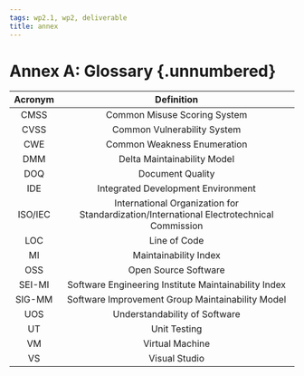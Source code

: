 ```yaml
---
tags: wp2.1, wp2, deliverable
title: annex
---
```


# Annex A: Glossary {.unnumbered}

| Acronym |                                        Definition                                        |
|:-------:|:----------------------------------------------------------------------------------------:|
|  CMSS   |                               Common Misuse Scoring System                               |
|  CVSS   |                               Common Vulnerability System                                |
|   CWE   |                               Common Weakness Enumeration                                |
|   DMM   |                               Delta Maintainability Model                                |
|   DOQ   |                                     Document Quality                                     |
|   IDE   |                            Integrated Development Environment                            |
| ISO/IEC | International Organization for Standardization/International Electrotechnical Commission |
|   LOC   |                                       Line of Code                                       |
|   MI    |                                  Maintainability Index                                   |
|   OSS   |                                   Open Source Software                                   |
| SEI-MI  |                   Software Engineering Institute Maintainability Index                   |
| SIG-MM  |                     Software Improvement Group Maintainability Model                     |
|   UOS   |                              Understandability of Software                               |
|   UT    |                                       Unit Testing                                       |
|   VM    |                                     Virtual Machine                                      |
|   VS    |                                      Visual Studio                                       |